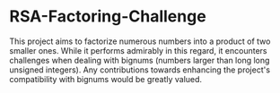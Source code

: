 # RSA-Factoring-Challenge
This project aims to factorize numerous numbers into a product of two smaller ones. While it performs admirably in this regard, it encounters challenges when dealing with bignums (numbers larger than long long unsigned integers). Any contributions towards enhancing the project's compatibility with bignums would be greatly valued.
